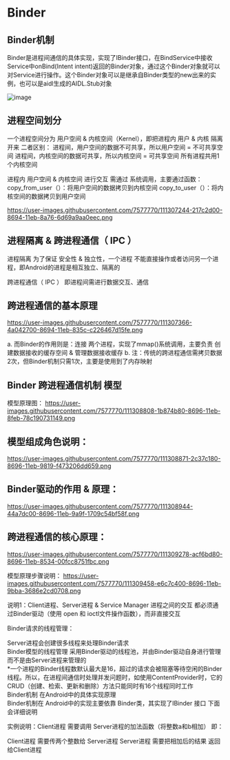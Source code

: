 # Binder

## Binder机制
Binder是进程间通信的具体实现，实现了IBinder接口，在BindService中接收Service中onBind(Intent intent)返回的Binder对象，通过这个Binder对象就可以对Service进行操作。这个Binder对象可以是继承自Binder类型的new出来的实例，也可以是aidl生成的AIDL.Stub对象

![image](https://user-images.githubusercontent.com/7577770/112119620-7ff75d00-8bf8-11eb-9a51-6c6cde2cc033.png)

## 进程空间划分
一个进程空间分为 用户空间 & 内核空间（Kernel），即把进程内 用户 & 内核 隔离开来 二者区别： 进程间，用户空间的数据不可共享，所以用户空间 = 不可共享空间 进程间，内核空间的数据可共享，所以内核空间 = 可共享空间 所有进程共用1个内核空间

进程内 用户空间 & 内核空间 进行交互 需通过 系统调用，主要通过函数： copy_from_user（）：将用户空间的数据拷贝到内核空间 copy_to_user（）：将内核空间的数据拷贝到用户空间

https://user-images.githubusercontent.com/7577770/111307244-217c2d00-8694-11eb-8a76-6d69a9aa0eec.png

## 进程隔离 & 跨进程通信（ IPC ）
进程隔离 为了保证 安全性 & 独立性，一个进程 不能直接操作或者访问另一个进程，即Android的进程是相互独立、隔离的

跨进程通信（ IPC ） 即进程间需进行数据交互、通信

## 跨进程通信的基本原理 
https://user-images.githubusercontent.com/7577770/111307366-4a042700-8694-11eb-835c-c226467d15fe.png

a. 而Binder的作用则是：连接 两个进程，实现了mmap()系统调用，主要负责 创建数据接收的缓存空间 & 管理数据接收缓存 b. 注：传统的跨进程通信需拷贝数据2次，但Binder机制只需1次，主要是使用到了内存映射

## Binder 跨进程通信机制 模型
模型原理图：
https://user-images.githubusercontent.com/7577770/111308808-1b874b80-8696-11eb-8feb-78c190731149.png
## 模型组成角色说明：
https://user-images.githubusercontent.com/7577770/111308871-2c37c180-8696-11eb-9819-f473206dd659.png

## Binder驱动的作用 & 原理：

https://user-images.githubusercontent.com/7577770/111308944-44a7dc00-8696-11eb-9a9f-1709c54bf58f.png

## 跨进程通信的核心原理：
https://user-images.githubusercontent.com/7577770/111309278-acf6bd80-8696-11eb-8534-00fcc8751fbc.png

模型原理步骤说明：
https://user-images.githubusercontent.com/7577770/111309458-e6c7c400-8696-11eb-9bba-3686e2cd0708.png


说明1：Client进程、Server进程 & Service Manager 进程之间的交互 都必须通过Binder驱动（使用 open 和 ioctl文件操作函数），而非直接交互

Binder请求的线程管理：  

Server进程会创建很多线程来处理Binder请求  
Binder模型的线程管理 采用Binder驱动的线程池，并由Binder驱动自身进行管理而不是由Server进程来管理的   
*一个进程的Binder线程数默认最大是16，超过的请求会被阻塞等待空闲的Binder线程。所以，在进程间通信时处理并发问题时，如使用ContentProvider时，它的CRUD（创建、检索、更新和删除）方法只能同时有16个线程同时工作  
Binder机制 在Android中的具体实现原理    
Binder机制在 Android中的实现主要依靠 Binder类，其实现了IBinder 接口 下面会详细说明  

实例说明：Client进程 需要调用 Server进程的加法函数（将整数a和b相加） 即：  

Client进程 需要传两个整数给 Server进程 Server进程 需要把相加后的结果 返回给Client进程

